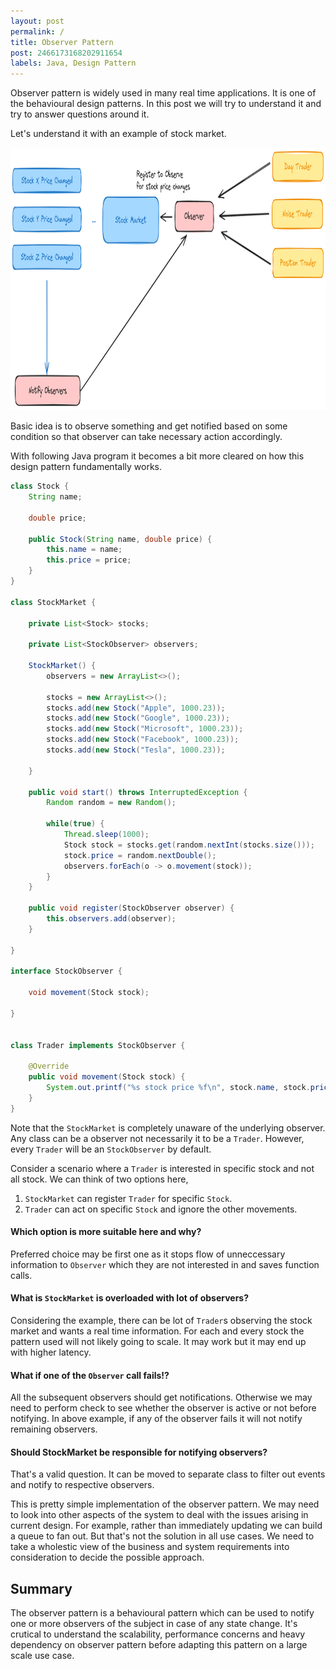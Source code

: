 ```yaml
---
layout: post
permalink: /
title: Observer Pattern
post: 2466173168202911654
labels: Java, Design Pattern
---
```


Observer pattern is widely used in many real time applications. It is one of the behavioural design patterns. In this post we will try to understand it and try to answer questions around it.

Let's understand it with an example of stock market.

<img src="./imgs/image%20copy.png" height="420px" width="820px" />

Basic idea is to observe something and get notified based on some condition so that observer can take necessary action accordingly.

With following Java program it becomes a bit more cleared on how this design pattern fundamentally works.

```java
class Stock {
    String name;

    double price;

    public Stock(String name, double price) {
        this.name = name;
        this.price = price;
    }
}

class StockMarket {

    private List<Stock> stocks;

    private List<StockObserver> observers;

    StockMarket() {
        observers = new ArrayList<>();

        stocks = new ArrayList<>();
        stocks.add(new Stock("Apple", 1000.23));
        stocks.add(new Stock("Google", 1000.23));
        stocks.add(new Stock("Microsoft", 1000.23));
        stocks.add(new Stock("Facebook", 1000.23));
        stocks.add(new Stock("Tesla", 1000.23));

    }

    public void start() throws InterruptedException {
        Random random = new Random();

        while(true) {
            Thread.sleep(1000);
            Stock stock = stocks.get(random.nextInt(stocks.size()));
            stock.price = random.nextDouble();
            observers.forEach(o -> o.movement(stock));
        }
    }

    public void register(StockObserver observer) {
        this.observers.add(observer);
    }

}

interface StockObserver {

    void movement(Stock stock);

}


class Trader implements StockObserver {

    @Override
    public void movement(Stock stock) {
        System.out.printf("%s stock price %f\n", stock.name, stock.price);
    }
}
```

Note that the `StockMarket` is completely unaware of the underlying observer. Any class can be a observer not necessarily it to be a `Trader`. However, every `Trader` will be an `StockObserver` by default. 

Consider a scenario where a `Trader` is interested in specific stock and not all stock. We can think of two options here,
1. `StockMarket` can register `Trader` for specific `Stock`.
2. `Trader` can act on specific `Stock` and ignore the other movements.

#### Which option is more suitable here and why?
Preferred choice may be first one as it stops flow of unneccessary information to `Observer` which they are not interested in and saves function calls.

#### What is `StockMarket` is overloaded with lot of observers?
Considering the example, there can be lot of `Trader`s observing the stock market and wants a real time information. For each and every stock the pattern used will not likely going to scale. It may work but it may end up with higher latency.

#### What if one of the `Observer` call fails!?
All the subsequent observers should get notifications. Otherwise we may need to perform check to see whether the observer is active or not before notifying. In above example, if any of the observer fails it will not notify remaining observers.

#### Should StockMarket be responsible for notifying observers?
That's a valid question. It can be moved to separate class to filter out events and notify to respective observers.

This is pretty simple implementation of the observer pattern. We may need to look into other aspects of the system to deal with the issues arising in current design. For example, rather than immediately updating we can build a queue to fan out. But that's not the solution in all use cases. We need to take a wholestic view of the business and system requirements into consideration to decide the possible approach.

## Summary
The observer pattern is a behavioural pattern which can be used to notify one or more observers of the subject in case of any state change. It's crutical to understand the scalability, performance concerns and heavy dependency on observer pattern before adapting this pattern on a large scale use case.